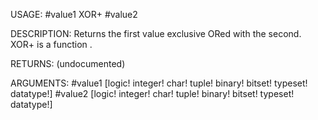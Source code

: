 USAGE:
     #value1 XOR+ #value2

DESCRIPTION:
     Returns the first value exclusive ORed with the second.
     XOR+ is a function .

RETURNS:
    (undocumented)

ARGUMENTS:
    #value1 [logic! integer! char! tuple! binary! bitset! typeset! datatype!]
    #value2 [logic! integer! char! tuple! binary! bitset! typeset! datatype!]
